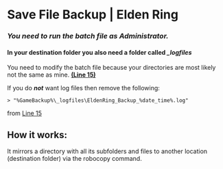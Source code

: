 # Save File Backup | Elden Ring
### *You need to run the batch file as Administrator.*

#### In your destination folder you also need a folder called ***_logfiles***

You need to modify the batch file because your directories are most likely not the same as mine. [**(Line 15)**](https://github.com/KingX100/SaveFile_Backup/blob/main/backup_savefiles.cmd#L15)

If you do **_not_** want log files then remove the following:
```batch 
> "%GameBackup%\_logfiles\EldenRing_Backup_%date_time%.log"
```
from [Line 15](https://github.com/KingX100/SaveFile_Backup/blob/main/backup_savefiles.cmd#L15)

## **How it works:**

It mirrors a directory with all its subfolders and files to another location (destination folder) via the robocopy command.
